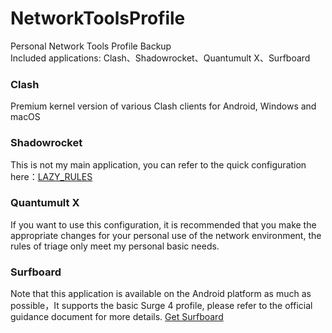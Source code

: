 # NetworkToolsProfile
Personal Network Tools Profile Backup  
Included applications: Clash、Shadowrocket、Quantumult X、Surfboard  
### Clash
Premium kernel version of various Clash clients for Android, Windows and macOS  
### Shadowrocket
This is not my main application, you can refer to the quick configuration here：[LAZY_RULES](https://raw.githubusercontent.com/solikethis/SS-Rule-Snippet/master/LAZY_RULES/Shadowrocket.conf)
### Quantumult X
If you want to use this configuration, it is recommended that you make the appropriate changes for your personal use of the network environment, the rules of triage only meet my personal basic needs.  
### Surfboard
Note that this application is available on the Android platform as much as possible，It supports the basic Surge 4 profile, please refer to the official guidance document for more details. [Get Surfboard](https://manual.getsurfboard.com/)
